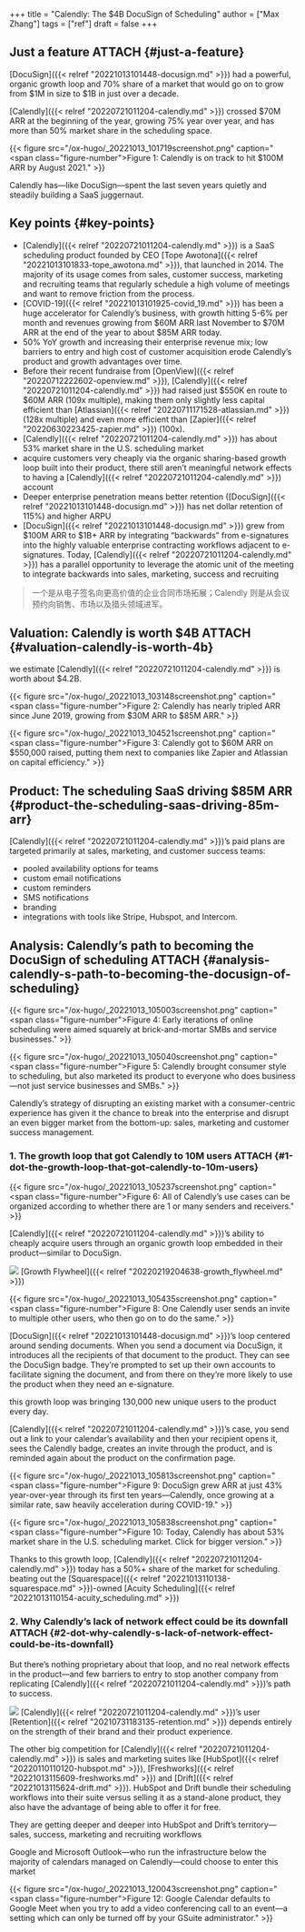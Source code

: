 +++
title = "Calendly: The $4B DocuSign of Scheduling"
author = ["Max Zhang"]
tags = ["ref"]
draft = false
+++

## Just a feature <span class="tag"><span class="ATTACH">ATTACH</span></span> {#just-a-feature}

[DocuSign]({{< relref "20221013101448-docusign.md" >}}) had a powerful, organic growth loop and 70% share of a market that would go on to grow from $1M in size to $1B in just over a decade.

[Calendly]({{< relref "20220721011204-calendly.md" >}}) crossed $70M ARR at the beginning of the year, growing 75% year over year, and has more than 50% market share in the scheduling space.

{{< figure src="/ox-hugo/_20221013_101719screenshot.png" caption="<span class=\"figure-number\">Figure 1: </span>Calendly is on track to hit $100M ARR by August 2021." >}}

Calendly has—like DocuSign—spent the last seven years quietly and steadily building a SaaS juggernaut.


## Key points {#key-points}

-   [Calendly]({{< relref "20220721011204-calendly.md" >}}) is a SaaS scheduling product founded by CEO [Tope Awotona]({{< relref "20221013101833-tope_awotona.md" >}}), that launched in 2014. The majority of its usage comes from sales, customer success, marketing and recruiting teams that regularly schedule a high volume of meetings and want to remove friction from the process.
-   [COVID-19]({{< relref "20221013101925-covid_19.md" >}}) has been a huge accelerator for Calendly’s business, with growth hitting 5-6% per month and revenues growing from $60M ARR last November to $70M ARR at the end of the year to about $85M ARR today.
-   50% YoY growth and increasing their enterprise revenue mix;
    low barriers to entry and high cost of customer acquisition erode Calendly’s product and growth advantages over time.
-   Before their recent fundraise from [OpenView]({{< relref "20220712222602-openview.md" >}}), [Calendly]({{< relref "20220721011204-calendly.md" >}}) had raised just $550K en route to $60M ARR (109x multiple), making them only slightly less capital efficient than [Atlassian]({{< relref "20220711171528-atlassian.md" >}}) (128x multiple) and even more efficient than [Zapier]({{< relref "20220630223425-zapier.md" >}}) (100x).
-   [Calendly]({{< relref "20220721011204-calendly.md" >}}) has about 53% market share in the U.S. scheduling market
-   acquire customers very cheaply via the organic sharing-based growth loop built into their product, there still aren’t meaningful network effects to having a [Calendly]({{< relref "20220721011204-calendly.md" >}}) account
-   Deeper enterprise penetration means better retention ([DocuSign]({{< relref "20221013101448-docusign.md" >}}) has net dollar retention of 115%) and higher ARPU
-   [DocuSign]({{< relref "20221013101448-docusign.md" >}}) grew from $100M ARR to $1B+ ARR by integrating “backwards” from e-signatures into the highly valuable enterprise contracting workflows adjacent to e-signatures. Today, [Calendly]({{< relref "20220721011204-calendly.md" >}}) has a parallel opportunity to leverage the atomic unit of the meeting to integrate backwards into sales, marketing, success and recruiting

> 一个是从电子签名向更高价值的企业合同市场拓展；Calendly 则是从会议预约向销售、市场以及猎头领域进军。


## Valuation: Calendly is worth $4B <span class="tag"><span class="ATTACH">ATTACH</span></span> {#valuation-calendly-is-worth-4b}

we estimate [Calendly]({{< relref "20220721011204-calendly.md" >}}) is worth about $4.2B.

<a id="figure--fig:"></a>

{{< figure src="/ox-hugo/_20221013_103148screenshot.png" caption="<span class=\"figure-number\">Figure 2: </span>Calendly has nearly tripled ARR since June 2019, growing from $30M ARR to $85M ARR." >}}

<a id="figure--fig:"></a>

{{< figure src="/ox-hugo/_20221013_104521screenshot.png" caption="<span class=\"figure-number\">Figure 3: </span>Calendly got to $60M ARR on $550,000 raised, putting them next to companies like Zapier and Atlassian on capital efficiency." >}}


## Product: The scheduling SaaS driving $85M ARR {#product-the-scheduling-saas-driving-85m-arr}

[Calendly]({{< relref "20220721011204-calendly.md" >}})’s paid plans are targeted primarily at sales, marketing, and customer success teams:

-   pooled availability options for teams
-   custom email notifications
-   custom reminders
-   SMS notifications
-   branding
-   integrations with tools like Stripe, Hubspot, and Intercom.


## Analysis: Calendly’s path to becoming the DocuSign of scheduling <span class="tag"><span class="ATTACH">ATTACH</span></span> {#analysis-calendly-s-path-to-becoming-the-docusign-of-scheduling}

{{< figure src="/ox-hugo/_20221013_105003screenshot.png" caption="<span class=\"figure-number\">Figure 4: </span>Early iterations of online scheduling were aimed squarely at brick-and-mortar SMBs and service businesses." >}}

<a id="figure--fig:"></a>

{{< figure src="/ox-hugo/_20221013_105040screenshot.png" caption="<span class=\"figure-number\">Figure 5: </span>Calendly brought consumer style to scheduling, but also marketed its product to everyone who does business—not just service businesses and SMBs." >}}

Calendly’s strategy of disrupting an existing market with a consumer-centric experience has given it the chance to break into the enterprise and disrupt an even bigger market from the bottom-up: sales, marketing and customer success management.


### 1. The growth loop that got Calendly to 10M users <span class="tag"><span class="ATTACH">ATTACH</span></span> {#1-dot-the-growth-loop-that-got-calendly-to-10m-users}

<a id="figure--fig:"></a>

{{< figure src="/ox-hugo/_20221013_105237screenshot.png" caption="<span class=\"figure-number\">Figure 6: </span>All of Calendly’s use cases can be organized according to whether there are 1 or many senders and receivers." >}}

[Calendly]({{< relref "20220721011204-calendly.md" >}})’s ability to cheaply acquire users through an organic growth loop embedded in their product—similar to DocuSign.

![](/ox-hugo/_20221013_105322screenshot.png)
[Growth Flywheel]({{< relref "20220219204638-growth_flywheel.md" >}})

<a id="figure--fig:"></a>

{{< figure src="/ox-hugo/_20221013_105435screenshot.png" caption="<span class=\"figure-number\">Figure 8: </span>One Calendly user sends an invite to multiple other users, who then go on to do the same." >}}

[DocuSign]({{< relref "20221013101448-docusign.md" >}})’s loop centered around sending documents. When you send a document via DocuSign, it introduces all the recipients of that document to the product. They can see the DocuSign badge. They’re prompted to set up their own accounts to facilitate signing the document, and from there on they’re more likely to use the product when they need an e-signature.

this growth loop was bringing 130,000 new unique users to the product every day.

[Calendly]({{< relref "20220721011204-calendly.md" >}})’s case, you send out a link to your calendar’s availability and then your recipient opens it, sees the Calendly badge, creates an invite through the product, and is reminded again about the product on the confirmation page.

<a id="figure--fig:"></a>

{{< figure src="/ox-hugo/_20221013_105813screenshot.png" caption="<span class=\"figure-number\">Figure 9: </span>DocuSign grew ARR at just 43% year-over-year through its first ten years—Calendly, once growing at a similar rate, saw heavily acceleration during COVID-19." >}}

<a id="figure--fig:"></a>

{{< figure src="/ox-hugo/_20221013_105838screenshot.png" caption="<span class=\"figure-number\">Figure 10: </span>Today, Calendly has about 53% market share in the U.S. scheduling market. Click for bigger version." >}}

Thanks to this growth loop, [Calendly]({{< relref "20220721011204-calendly.md" >}}) today has a 50%+ share of the market for scheduling.
beating out the [Squarespace]({{< relref "20221013110138-squarespace.md" >}})-owned [Acuity Scheduling]({{< relref "20221013110154-acuity_scheduling.md" >}})


### 2. Why Calendly’s lack of network effect could be its downfall <span class="tag"><span class="ATTACH">ATTACH</span></span> {#2-dot-why-calendly-s-lack-of-network-effect-could-be-its-downfall}

But there’s nothing proprietary about that loop, and no real network effects in the product—and few barriers to entry to stop another company from replicating [Calendly]({{< relref "20220721011204-calendly.md" >}})’s path to success.

<a id="org677bf88"></a>

![](/ox-hugo/_20221013_110047screenshot.png)
[Calendly]({{< relref "20220721011204-calendly.md" >}})’s user [Retention]({{< relref "20210731183135-retention.md" >}}) depends entirely on the strength of their brand and their product experience.

The other big competition for [Calendly]({{< relref "20220721011204-calendly.md" >}}) is sales and marketing suites like [HubSpot]({{< relref "20220110110120-hubspot.md" >}}), [Freshworks]({{< relref "20221013115609-freshworks.md" >}}) and [Drift]({{< relref "20221013115624-drift.md" >}}).
HubSpot and Drift bundle their scheduling workflows into their suite versus selling it as a stand-alone product, they also have the advantage of being able to offer it for free.

They are getting deeper and deeper into HubSpot and Drift’s territory—sales, success, marketing and recruiting workflows

Google and Microsoft Outlook—who run the infrastructure below the majority of calendars managed on Calendly—could choose to enter this market

<a id="figure--fig:"></a>

{{< figure src="/ox-hugo/_20221013_120043screenshot.png" caption="<span class=\"figure-number\">Figure 12: </span>Google Calendar defaults to Google Meet when you try to add a video conferencing call to an event—a setting which can only be turned off by your GSuite administrator." >}}
